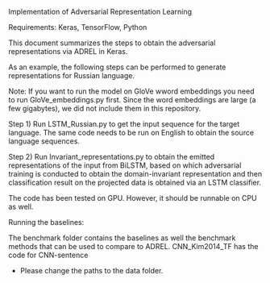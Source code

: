 Implementation of Adversarial Representation Learning

Requirements: Keras, TensorFlow, Python

This document summarizes the steps to obtain the adversarial representations via ADREL in Keras.

As an example, the following steps can be performed to generate representations for Russian language.

Note: If you want to  run the model on GloVe wword embeddings you need to run GloVe_embeddings.py first. Since the word embeddings are large (a few gigabytes), we did not include them in this repository.

Step 1) Run LSTM_Russian.py to get the input sequence for the target language. The same code needs to be run on English to obtain the source language sequences.

Step 2) Run Invariant_representations.py to obtain the emitted representations of the input from BiLSTM, based on which adversarial training is conducted to obtain the domain-invariant representation and then classification result on the projected data is obtained via an LSTM classifier.
 
 The code has been tested on GPU. However, it should be runnable on CPU as well.
 
 Running the baselines:
 
 The benchmark folder contains the baselines as well the benchmark methods that can be used to compare to ADREL.
 CNN_Kim2014_TF has the code for CNN-sentence

* Please change the paths to the data folder.



